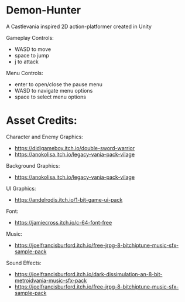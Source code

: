# Demon-Hunter
A Castlevania inspired 2D action-platformer created in Unity

Gameplay Controls:
- WASD to move
- space to jump
- j to attack

Menu Controls:
- enter to open/close the pause menu
- WASD to navigate menu options
- space to select menu options

# Asset Credits:
Character and Enemy Graphics:
- https://didigameboy.itch.io/double-sword-warrior
- https://anokolisa.itch.io/legacy-vania-pack-vilage

Background Graphics:
- https://anokolisa.itch.io/legacy-vania-pack-vilage

UI Graphics:
- https://andelrodis.itch.io/1-bit-game-ui-pack

Font:
- https://jamiecross.itch.io/c-64-font-free

Music:
- https://joelfrancisburford.itch.io/free-jrpg-8-bitchiptune-music-sfx-sample-pack

Sound Effects:
- https://joelfrancisburford.itch.io/dark-dissimulation-an-8-bit-metroidvania-music-sfx-pack
- https://joelfrancisburford.itch.io/free-jrpg-8-bitchiptune-music-sfx-sample-pack
